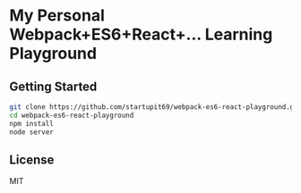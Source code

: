 # My Personal Webpack+ES6+React+... Learning Playground

## Getting Started

```bash
git clone https://github.com/startupit69/webpack-es6-react-playground.git
cd webpack-es6-react-playground
npm install
node server
```

## License

MIT
